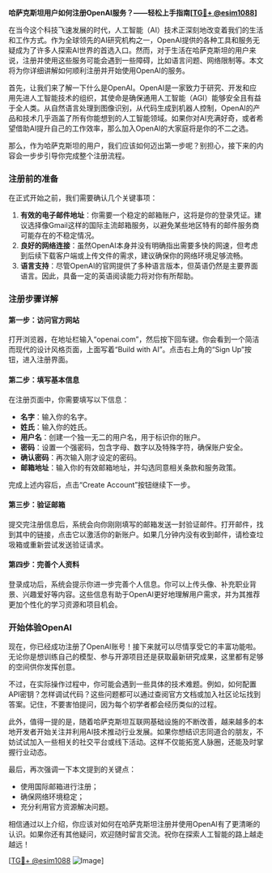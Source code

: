 **哈萨克斯坦用户如何注册OpenAI服务？——轻松上手指南[[TG💪+ @esim1088](https://t.me/s/esim1088)]**

在当今这个科技飞速发展的时代，人工智能（AI）技术正深刻地改变着我们的生活和工作方式。作为全球领先的AI研究机构之一，OpenAI提供的各种工具和服务无疑成为了许多人探索AI世界的首选入口。然而，对于生活在哈萨克斯坦的用户来说，注册并使用这些服务可能会遇到一些障碍，比如语言问题、网络限制等。本文将为你详细讲解如何顺利注册并开始使用OpenAI的服务。

首先，让我们来了解一下什么是OpenAI。OpenAI是一家致力于研究、开发和应用先进人工智能技术的组织，其使命是确保通用人工智能（AGI）能够安全且有益于全人类。从自然语言处理到图像识别，从代码生成到机器人控制，OpenAI的产品和技术几乎涵盖了所有你能想到的人工智能领域。如果你对AI充满好奇，或者希望借助AI提升自己的工作效率，那么加入OpenAI的大家庭将是你的不二之选。

那么，作为哈萨克斯坦的用户，我们应该如何迈出第一步呢？别担心，接下来的内容会一步步引导你完成整个注册流程。

### 注册前的准备

在正式开始之前，我们需要确认几个关键事项：

1. **有效的电子邮件地址**：你需要一个稳定的邮箱账户，这将是你的登录凭证。建议选择像Gmail这样的国际主流邮箱服务，以避免某些地区特有的邮件服务商可能存在的不稳定情况。
2. **良好的网络连接**：虽然OpenAI本身并没有明确指出需要多快的网速，但考虑到后续下载客户端或上传文件的需求，建议确保你的网络环境足够流畅。
3. **语言支持**：尽管OpenAI的官网提供了多种语言版本，但英语仍然是主要界面语言。因此，具备一定的英语阅读能力将对你有所帮助。

### 注册步骤详解

#### 第一步：访问官方网站

打开浏览器，在地址栏输入“openai.com”，然后按下回车键。你会看到一个简洁而现代的设计风格页面，上面写着“Build with AI”。点击右上角的“Sign Up”按钮，进入注册界面。

#### 第二步：填写基本信息

在注册页面中，你需要填写以下信息：
- **名字**：输入你的名字。
- **姓氏**：输入你的姓氏。
- **用户名**：创建一个独一无二的用户名，用于标识你的账户。
- **密码**：设置一个强密码，包含字母、数字以及特殊字符，确保账户安全。
- **确认密码**：再次输入刚才设定的密码。
- **邮箱地址**：输入你的有效邮箱地址，并勾选同意相关条款和服务政策。

完成上述内容后，点击“Create Account”按钮继续下一步。

#### 第三步：验证邮箱

提交完注册信息后，系统会向你刚刚填写的邮箱发送一封验证邮件。打开邮件，找到其中的链接，点击它以激活你的新账户。如果几分钟内没有收到邮件，请检查垃圾箱或重新尝试发送验证请求。

#### 第四步：完善个人资料

登录成功后，系统会提示你进一步完善个人信息。你可以上传头像、补充职业背景、兴趣爱好等内容。这些信息有助于OpenAI更好地理解用户需求，并为其推荐更加个性化的学习资源和项目机会。

### 开始体验OpenAI

现在，你已经成功注册了OpenAI账号！接下来就可以尽情享受它的丰富功能啦。无论你是想训练自己的模型、参与开源项目还是获取最新研究成果，这里都有足够的空间供你发挥创意。

不过，在实际操作过程中，你可能会遇到一些具体的技术难题。例如，如何配置API密钥？怎样调试代码？这些问题都可以通过查阅官方文档或加入社区论坛找到答案。记住，不要害怕提问，因为每个初学者都会经历类似的过程。

此外，值得一提的是，随着哈萨克斯坦互联网基础设施的不断改善，越来越多的本地开发者开始关注并利用AI技术推动行业发展。如果你想结识志同道合的朋友，不妨试试加入一些相关的社交平台或线下活动。这样不仅能拓宽人脉圈，还能及时掌握行业动态。

最后，再次强调一下本文提到的关键点：
- 使用国际邮箱进行注册；
- 确保网络环境稳定；
- 充分利用官方资源解决问题。

相信通过以上介绍，你应该对如何在哈萨克斯坦注册并使用OpenAI有了更清晰的认识。如果你还有其他疑问，欢迎随时留言交流。祝你在探索人工智能的路上越走越远！

[[TG💪+ @esim1088](https://t.me/s/esim1088) ![Image](https://i.postimg.cc/4NQfJmqS/Snipaste-2025-05-13-00-14-12.png)]